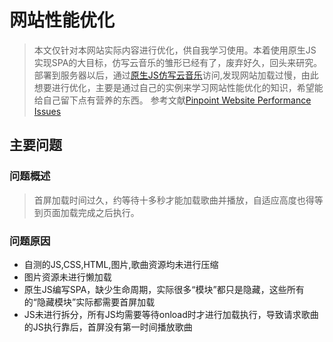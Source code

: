 # 网站性能优化
> 本文仅针对本网站实际内容进行优化，供自我学习使用。本着使用原生JS实现SPA的大目标，仿写云音乐的雏形已经有了，废弃好久，回头来研究。部署到服务器以后，通过[原生JS仿写云音乐](http://139.196.103.132:8080)访问,发现网站加载过慢，由此想要进行优化，主要是通过自己的实例来学习网站性能优化的知识，希望能给自己留下点有营养的东西。
> 参考文献[Pinpoint Website Performance Issues](https://www.keycdn.com/support/pinpoint-website-performance-issues/#check-website-performance)
## 主要问题
### 问题概述
> 首屏加载时间过久，约等待十多秒才能加载歌曲并播放，自适应高度也得等到页面加载完成之后执行。
### 问题原因
- 自测的JS,CSS,HTML,图片,歌曲资源均未进行压缩
- 图片资源未进行懒加载
- 原生JS编写SPA，缺少生命周期，实际很多“模块”都只是隐藏，这些所有的“隐藏模块”实际都需要首屏加载
- JS未进行拆分，所有JS均需要等待onload时才进行加载执行，导致请求歌曲的JS执行靠后，首屏没有第一时间播放歌曲
